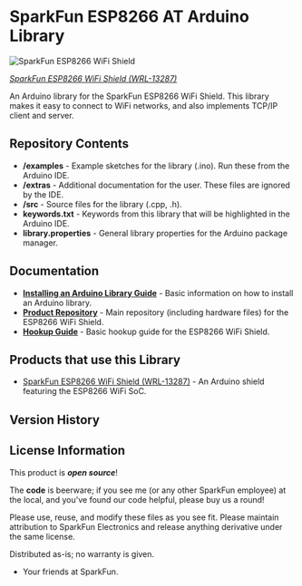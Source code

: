 SparkFun ESP8266 AT Arduino Library
========================================

![SparkFun ESP8266 WiFi Shield](https://cdn.sparkfun.com//assets/parts/1/0/5/3/8/13287-01.jpg)

[*SparkFun ESP8266 WiFi Shield (WRL-13287)*](https://www.sparkfun.com/products/13287)

An Arduino library for the SparkFun ESP8266 WiFi Shield. This library makes it easy to connect to WiFi networks, and also implements TCP/IP client and server.

Repository Contents
-------------------

* **/examples** - Example sketches for the library (.ino). Run these from the Arduino IDE. 
* **/extras** - Additional documentation for the user. These files are ignored by the IDE. 
* **/src** - Source files for the library (.cpp, .h).
* **keywords.txt** - Keywords from this library that will be highlighted in the Arduino IDE. 
* **library.properties** - General library properties for the Arduino package manager. 

Documentation
--------------

* **[Installing an Arduino Library Guide](https://learn.sparkfun.com/tutorials/installing-an-arduino-library)** - Basic information on how to install an Arduino library.
* **[Product Repository](https://github.com/sparkfun/ESP8266_WiFi_Shield)** - Main repository (including hardware files) for the ESP8266 WiFi Shield.
* **[Hookup Guide](https://learn.sparkfun.com/tutorials/esp8266-wifi-shield-hookup-guide)** - Basic hookup guide for the ESP8266 WiFi Shield.

Products that use this Library 
---------------------------------

* [SparkFun ESP8266 WiFi Shield (WRL-13287)](https://www.sparkfun.com/products/13287) - An Arduino shield featuring the ESP8266 WiFi SoC.

Version History
---------------

License Information
-------------------

This product is _**open source**_! 

The **code** is beerware; if you see me (or any other SparkFun employee) at the local, and you've found our code helpful, please buy us a round!

Please use, reuse, and modify these files as you see fit. Please maintain attribution to SparkFun Electronics and release anything derivative under the same license.

Distributed as-is; no warranty is given.

- Your friends at SparkFun.
